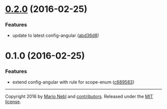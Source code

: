 <a name="0.2.0"></a>
# [0.2.0](https://github.com/marionebl/conventional-changelog-lint-config-patternplate/compare/v0.1.0...v0.2.0) (2016-02-25)


### Features

* update to latest config-angular ([abd36d8](https://github.com/marionebl/conventional-changelog-lint-config-patternplate/commit/abd36d8))



<a name="0.1.0"></a>
# 0.1.0 (2016-02-25)


### Features

* extend config-angular with rule for scope-enum ([c689583](https://github.com/marionebl/conventional-changelog-lint-config-patternplate/commit/c689583))





---
Copyright 2016 by [Mario Nebl](https://github.com/marionebl) and [contributors](./graphs/contributors). Released under the [MIT license]('./license.md').
